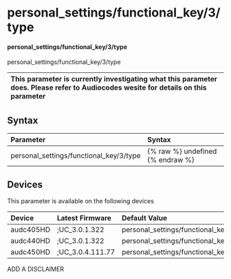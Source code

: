 ﻿---
description: personal_settings/functional_key/3/type
search: false
---

# personal_settings/functional_key/3/type

#### personal_settings/functional_key/3/type

personal_settings/functional_key/3/type


| This parameter is currently investigating what this parameter does. Please refer to Audiocodes wesite for details on this parameter | 
| :--- |

## Syntax
| Parameter | Syntax |
| :--- | :--- |
|personal_settings/functional_key/3/type | {% raw %} undefined {% endraw %}|

## Devices
This parameter is available on the following devices

| Device | Latest Firmware | Default Value |
|:---|:---|:---|
| audc405HD | ;UC_3.0.1.322 | personal_settings/functional_key/3/type=EMPTY 
| audc440HD | ;UC_3.0.1.322 | personal_settings/functional_key/3/type=EMPTY 
| audc450HD | ;UC_3.0.4.111.77 | personal_settings/functional_key/3/type=EMPTY 

ADD A DISCLAIMER
